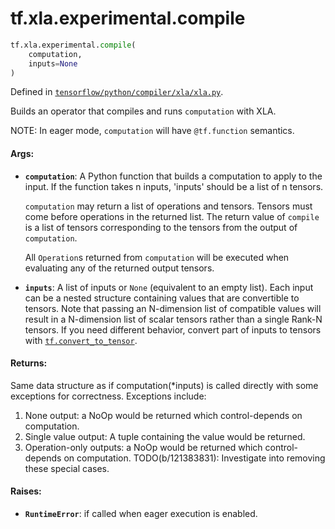 <div itemscope itemtype="http://developers.google.com/ReferenceObject">
<meta itemprop="name" content="tf.xla.experimental.compile" />
<meta itemprop="path" content="Stable" />
</div>

# tf.xla.experimental.compile

``` python
tf.xla.experimental.compile(
    computation,
    inputs=None
)
```



Defined in [`tensorflow/python/compiler/xla/xla.py`](/code/stable/tensorflow/python/compiler/xla/xla.py).

Builds an operator that compiles and runs `computation` with XLA.

NOTE: In eager mode, `computation` will have `@tf.function` semantics.

#### Args:

* <b>`computation`</b>: A Python function that builds a computation to apply to the
    input. If the function takes n inputs, 'inputs' should be a list of n
    tensors.

    `computation` may return a list of operations and tensors.  Tensors must
    come before operations in the returned list.  The return value of
    `compile` is a list of tensors corresponding to the tensors from the
    output of `computation`.

    All `Operation`s returned from `computation` will be executed when
    evaluating any of the returned output tensors.
* <b>`inputs`</b>: A list of inputs or `None` (equivalent to an empty list). Each input
    can be a nested structure containing values that are convertible to
    tensors. Note that passing an N-dimension list of compatible values will
    result in a N-dimension list of scalar tensors rather than a single Rank-N
    tensors. If you need different behavior, convert part of inputs to tensors
    with <a href="../../../tf/convert_to_tensor.md"><code>tf.convert_to_tensor</code></a>.


#### Returns:

Same data structure as if computation(*inputs) is called directly with some
exceptions for correctness. Exceptions include:
  1) None output: a NoOp would be returned which control-depends on
     computation.
  2) Single value output: A tuple containing the value would be returned.
  3) Operation-only outputs: a NoOp would be returned which
     control-depends on computation.
  TODO(b/121383831): Investigate into removing these special cases.


#### Raises:

* <b>`RuntimeError`</b>: if called when eager execution is enabled.